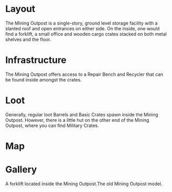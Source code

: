 # Layout

The Mining Outpost is a single-story, ground level storage facility with a slanted roof and open entrances on either side.
On the inside, one would find a forklift, a small office and wooden cargo crates stacked on both metal shelves and the floor.
# Infrastructure

The Mining Outpost offers access to a Repair Bench and Recycler that can be found inside amongst the crates.
# Loot

Generally, regular loot Barrels and Basic Crates spawn inside the Mining Outpost.
However, there is a little hut on the other end of the Mining Outpost, where you can find Military Crates.
# Map


# Gallery

A forklift located inside the Mining Outpost.The old Mining Outpost model.
